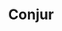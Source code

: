 ---
blog: https://blog.conjur.org/
codehost: https://github.com/https://github.com/cyberark/conjur
logohandle: conjur
sort: conjur
title: Conjur
website: https://www.conjur.org/
---